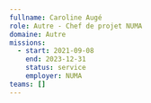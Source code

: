 ```yaml
---
fullname: Caroline Augé
role: Autre - Chef de projet NUMA
domaine: Autre
missions:
  - start: 2021-09-08
    end: 2023-12-31
    status: service
    employer: NUMA
teams: []
---
```

